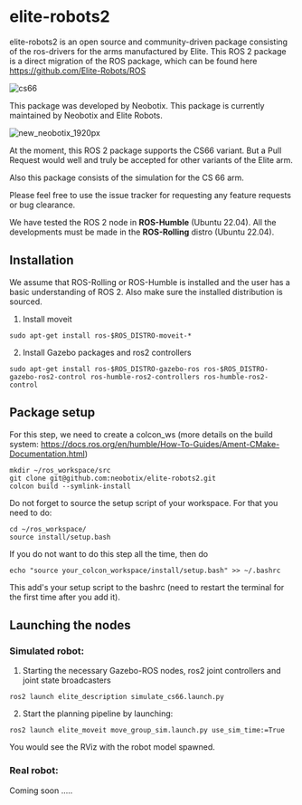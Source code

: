 # elite-robots2

elite-robots2 is an open source and community-driven package consisting of the ros-drivers for the arms manufactured by Elite. This ROS 2 package is a direct migration of the ROS package, which can be found here https://github.com/Elite-Robots/ROS 

![cs66](https://github.com/neobotix/elite-robots2/assets/20242192/6dbf9428-66f6-4e2b-8c82-c546ddb5fcd1)

This package was developed by Neobotix. This package is currently maintained by Neobotix and Elite Robots. 

![new_neobotix_1920px](https://github.com/neobotix/elite-robots2/assets/20242192/1377441b-a9bb-42bd-9a8b-c190773d13d4)

At the moment, this ROS 2 package supports the CS66 variant. But a Pull Request would well and truly be accepted for other variants of the Elite arm. 

Also this package consists of the simulation for the CS 66 arm.

Please feel free to use the issue tracker for requesting any feature requests or bug clearance.

We have tested the ROS 2 node in **ROS-Humble** (Ubuntu 22.04). All the developments must be made in the **ROS-Rolling** distro (Ubuntu 22.04).  

## Installation

We assume that ROS-Rolling or ROS-Humble is installed and the user has a basic understanding of ROS 2. Also make sure the installed distribution is sourced.

1. Install moveit

`sudo apt-get install ros-$ROS_DISTRO-moveit-*`

2. Install Gazebo packages and ros2 controllers

`sudo apt-get install ros-$ROS_DISTRO-gazebo-ros ros-$ROS_DISTRO-gazebo-ros2-control ros-humble-ros2-controllers ros-humble-ros2-control`

## Package setup

For this step, we need to create a colcon_ws (more details on the build system: https://docs.ros.org/en/humble/How-To-Guides/Ament-CMake-Documentation.html)

```
mkdir ~/ros_workspace/src
git clone git@github.com:neobotix/elite-robots2.git
colcon build --symlink-install
```

Do not forget to source the setup script of your workspace. For that you need to do:

```
cd ~/ros_workspace/
source install/setup.bash
```

If you do not want to do this step all the time, then do

`echo "source your_colcon_workspace/install/setup.bash" >> ~/.bashrc`

This add's your setup script to the bashrc (need to restart the terminal for the first time after you add it). 

## Launching the nodes

### Simulated robot:

1. Starting the necessary Gazebo-ROS nodes, ros2 joint controllers and joint state broadcasters

`ros2 launch elite_description simulate_cs66.launch.py`

2. Start the planning pipeline by launching:

`ros2 launch elite_moveit move_group_sim.launch.py use_sim_time:=True`

You would see the RViz with the robot model spawned. 

### Real robot:

Coming soon .....
